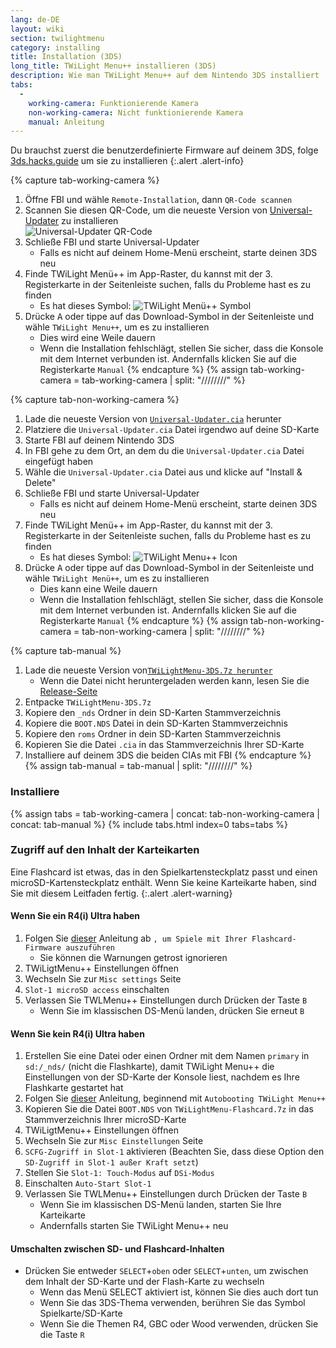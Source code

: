 ```yaml
---
lang: de-DE
layout: wiki
section: twilightmenu
category: installing
title: Installation (3DS)
long_title: TWiLight Menu++ installieren (3DS)
description: Wie man TWiLight Menu++ auf dem Nintendo 3DS installiert
tabs:
  - 
    working-camera: Funktionierende Kamera
    non-working-camera: Nicht funktionierende Kamera
    manual: Anleitung
---
```


Du brauchst zuerst die benutzerdefinierte Firmware auf deinem 3DS, folge [3ds.hacks.guide](https://3ds.hacks.guide) um sie zu installieren
{:.alert .alert-info}

{% capture tab-working-camera %}
1. Öffne FBI und wähle `Remote-Installation`, dann `QR-Code scannen`
1. Scannen Sie diesen QR-Code, um die neueste Version von [Universal-Updater](https://github.com/Universal-Team/Universal-Updater) zu installieren<br> ![Universal-Updater QR-Code](https://db.universal-team.net/assets/images/qr/universal-updater-cia.png)
1. Schließe FBI und starte Universal-Updater
   - Falls es nicht auf deinem Home-Menü erscheint, starte deinen 3DS neu
1. Finde TWiLight Menü++ im App-Raster, du kannst mit der 3. Registerkarte in der Seitenleiste suchen, falls du Probleme hast es zu finden
   - Es hat dieses Symbol: ![TWiLight Menü++ Symbol](https://raw.githubusercontent.com/DS-Homebrew/TWiLightMenu/master/booter/icon.bmp)
1. Drücke <kbd class="face">A</kbd> oder tippe auf das Download-Symbol in der Seitenleiste und wähle `TWiLight Menu++`, um es zu installieren
   - Dies wird eine Weile dauern
   - Wenn die Installation fehlschlägt, stellen Sie sicher, dass die Konsole mit dem Internet verbunden ist. Andernfalls klicken Sie auf die Registerkarte `Manual`
{% endcapture %}
{% assign tab-working-camera = tab-working-camera | split: "////////" %}

{% capture tab-non-working-camera %}
1. Lade die neueste Version von [`Universal-Updater.cia`](https://github.com/Universal-Team/Universal-Updater/releases/latest/download/Universal-Updater.cia) herunter
1. Platziere die `Universal-Updater.cia` Datei irgendwo auf deine SD-Karte
1. Starte FBI auf deinem Nintendo 3DS
1. In FBI gehe zu dem Ort, an dem du die `Universal-Updater.cia` Datei eingefügt haben
1. Wähle die `Universal-Updater.cia` Datei aus und klicke auf "Install & Delete"
1. Schließe FBI und starte Universal-Updater
   - Falls es nicht auf deinem Home-Menü erscheint, starte deinen 3DS neu
1. Finde TWiLight Menü++ im App-Raster, du kannst mit der 3. Registerkarte in der Seitenleiste suchen, falls du Probleme hast es zu finden
   - Es hat dieses Symbol: ![TWiLight Menu++ Icon](https://raw.githubusercontent.com/DS-Homebrew/TWiLightMenu/master/booter/icon.bmp)
1. Drücke <kbd class="face">A</kbd> oder tippe auf das Download-Symbol in der Seitenleiste und wähle `TWiLight Menü++`, um es zu installieren
   - Dies kann eine Weile dauern
   - Wenn die Installation fehlschlägt, stellen Sie sicher, dass die Konsole mit dem Internet verbunden ist. Andernfalls klicken Sie auf die Registerkarte `Manual`
{% endcapture %}
{% assign tab-non-working-camera = tab-non-working-camera | split: "////////" %}

{% capture tab-manual %}
1. Lade die neueste Version von[`TWiLightMenu-3DS.7z herunter`](https://github.com/DS-Homebrew/TWiLightMenu/releases/latest/download/TWiLightMenu-3DS.7z)
   - Wenn die Datei nicht heruntergeladen werden kann, lesen Sie die [Release-Seite](https://github.com/DS-Homebrew/TWiLightMenu/releases/latest)
1. Entpacke `TWiLightMenu-3DS.7z`
1. Kopiere den `_nds` Ordner in dein SD-Karten Stammverzeichnis
1. Kopiere die `BOOT.NDS` Datei in dein SD-Karten Stammverzeichnis
1. Kopiere den `roms` Ordner in dein SD-Karten Stammverzeichnis
1. Kopieren Sie die Datei `.cia` in das Stammverzeichnis Ihrer SD-Karte
1. Installiere auf deinem 3DS die beiden CIAs mit FBI
{% endcapture %}
{% assign tab-manual = tab-manual | split: "////////" %}

### Installiere

{% assign tabs = tab-working-camera | concat: tab-non-working-camera | concat: tab-manual %}
{% include tabs.html index=0 tabs=tabs %}

### Zugriff auf den Inhalt der Karteikarten

Eine Flashcard ist etwas, das in den Spielkartensteckplatz passt und einen microSD-Kartensteckplatz enthält. Wenn Sie keine Karteikarte haben, sind Sie mit diesem Leitfaden fertig.
{:.alert .alert-warning}

#### Wenn Sie ein R4(i) Ultra haben

1. Folgen Sie [dieser](installing-flashcard) Anleitung ab `, um Spiele mit Ihrer Flashcard-Firmware auszuführen`
     - Sie können die Warnungen getrost ignorieren
1. TWiLigtMenu++ Einstellungen öffnen
1. Wechseln Sie zur `Misc settings` Seite
1. `Slot-1 microSD access` einschalten
1. Verlassen Sie TWLMenu++ Einstellungen durch Drücken der Taste `B`
     - Wenn Sie im klassischen DS-Menü landen, drücken Sie erneut `B`

#### Wenn Sie kein R4(i) Ultra haben

1. Erstellen Sie eine Datei oder einen Ordner mit dem Namen `primary` in `sd:/_nds/` (nicht die Flashkarte), damit TWiLight Menu++ die Einstellungen von der SD-Karte der Konsole liest, nachdem es Ihre Flashkarte gestartet hat
1. Folgen Sie [dieser](installing-flashcard) Anleitung, beginnend mit `Autobooting TWiLight Menu++`
1. Kopieren Sie die Datei `BOOT.NDS` von `TWiLightMenu-Flashcard.7z` in das Stammverzeichnis Ihrer microSD-Karte
1. TWiLigtMenu++ Einstellungen öffnen
1. Wechseln Sie zur `Misc Einstellungen` Seite
1. `SCFG-Zugriff in Slot-1` aktivieren (Beachten Sie, dass diese Option den `SD-Zugriff in Slot-1 außer Kraft setzt`)
1. Stellen Sie `Slot-1: Touch-Modus` auf `DSi-Modus`
1. Einschalten `Auto-Start Slot-1`
1. Verlassen Sie TWLMenu++ Einstellungen durch Drücken der Taste `B`
     - Wenn Sie im klassischen DS-Menü landen, starten Sie Ihre Karteikarte
     - Andernfalls starten Sie TWiLight Menu++ neu

#### Umschalten zwischen SD- und Flashcard-Inhalten
- Drücken Sie entweder `SELECT`+`oben` oder `SELECT`+`unten`, um zwischen dem Inhalt der SD-Karte und der Flash-Karte zu wechseln
     - Wenn das Menü SELECT aktiviert ist, können Sie dies auch dort tun
     - Wenn Sie das 3DS-Thema verwenden, berühren Sie das Symbol Spielkarte/SD-Karte
     - Wenn Sie die Themen R4, GBC oder Wood verwenden, drücken Sie die Taste `R`
